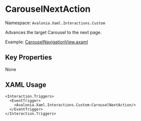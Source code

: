 # CarouselNextAction

Namespace: `Avalonia.Xaml.Interactions.Custom`

Advances the target Carousel to the next page.

Example: [CarouselNavigationView.axaml](samples/BehaviorsTestApplication/Views/Pages/CarouselNavigationView.axaml)

## Key Properties
None

## XAML Usage
```xaml
<Interaction.Triggers>
  <EventTrigger>
    <Avalonia.Xaml.Interactions.Custom:CarouselNextAction/>
  </EventTrigger>
</Interaction.Triggers>
```

